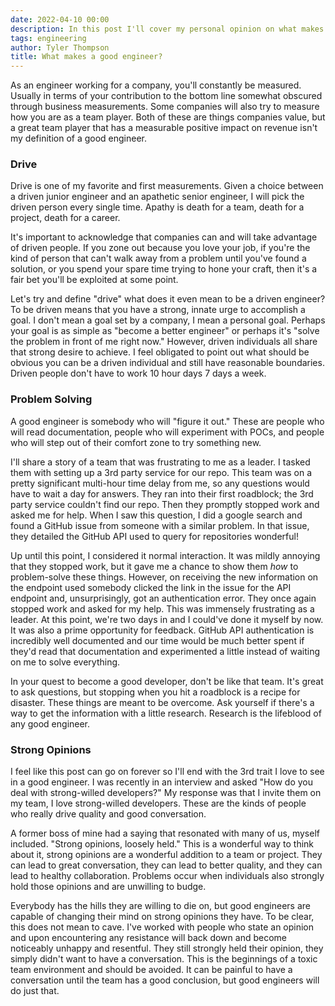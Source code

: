 ```yaml
---
date: 2022-04-10 00:00
description: In this post I'll cover my personal opinion on what makes a good engineer. These are the qualities I look for when I'm putting a team together. They're also qualities I try to exemplify in my career.
tags: engineering
author: Tyler Thompson
title: What makes a good engineer?
---
```


As an engineer working for a company, you'll constantly be measured. Usually in terms of your contribution to the bottom line somewhat obscured through business measurements. Some companies will also try to measure how you are as a team player. Both of these are things companies value, but a great team player that has a measurable positive impact on revenue isn't my definition of a good engineer.

### Drive
Drive is one of my favorite and first measurements. Given a choice between a driven junior engineer and an apathetic senior engineer, I will pick the driven person every single time. Apathy is death for a team, death for a project, death for a career.

It's important to acknowledge that companies can and will take advantage of driven people. If you zone out because you love your job, if you're the kind of person that can't walk away from a problem until you've found a solution, or you spend your spare time trying to hone your craft, then it's a fair bet you'll be exploited at some point. 

Let's try and define "drive" what does it even mean to be a driven engineer? To be driven means that you have a strong, innate urge to accomplish a goal. I don't mean a goal set by a company, I mean a personal goal. Perhaps your goal is as simple as "become a better engineer" or perhaps it's "solve the problem in front of me right now." However, driven individuals all share that strong desire to achieve. I feel obligated to point out what should be obvious you can be a driven individual and still have reasonable boundaries. Driven people don't have to work 10 hour days 7 days a week.

### Problem Solving
A good engineer is somebody who will "figure it out." These are people who will read documentation, people who will experiment with POCs, and people who will step out of their comfort zone to try something new. 

I'll share a story of a team that was frustrating to me as a leader. I tasked them with setting up a 3rd party service for our repo. This team was on a pretty significant multi-hour time delay from me, so any questions would have to wait a day for answers. They ran into their first roadblock; the 3rd party service couldn't find our repo. Then they promptly stopped work and asked me for help. When I saw this question, I did a google search and found a GitHub issue from someone with a similar problem. In that issue, they detailed the GitHub API used to query for repositories wonderful!

Up until this point, I considered it normal interaction. It was mildly annoying that they stopped work, but it gave me a chance to show them *how* to problem-solve these things. However, on receiving the new information on the endpoint used somebody clicked the link in the issue for the API endpoint and, unsurprisingly, got an authentication error. They once again stopped work and asked for my help. This was immensely frustrating as a leader. At this point, we're two days in and I could've done it myself by now. It was also a prime opportunity for feedback. GitHub API authentication is incredibly well documented and our time would be much better spent if they'd read that documentation and experimented a little instead of waiting on me to solve everything.

In your quest to become a good developer, don't be like that team. It's great to ask questions, but stopping when you hit a roadblock is a recipe for disaster. These things are meant to be overcome. Ask yourself if there's a way to get the information with a little research. Research is the lifeblood of any good engineer.

### Strong Opinions
I feel like this post can go on forever so I'll end with the 3rd trait I love to see in a good engineer. I was recently in an interview and asked "How do you deal with strong-willed developers?" My response was that I invite them on my team, I love strong-willed developers. These are the kinds of people who really drive quality and good conversation. 

A former boss of mine had a saying that resonated with many of us, myself included. "Strong opinions, loosely held." This is a wonderful way to think about it, strong opinions are a wonderful addition to a team or project. They can lead to great conversation, they can lead to better quality, and they can lead to healthy collaboration. Problems occur when individuals also strongly hold those opinions and are unwilling to budge.

Everybody has the hills they are willing to die on, but good engineers are capable of changing their mind on strong opinions they have. To be clear, this does not mean to cave. I've worked with people who state an opinion and upon encountering any resistance will back down and become noticeably unhappy and resentful. They still strongly held their opinion, they simply didn't want to have a conversation. This is the beginnings of a toxic team environment and should be avoided. It can be painful to have a conversation until the team has a good conclusion, but good engineers will do just that.